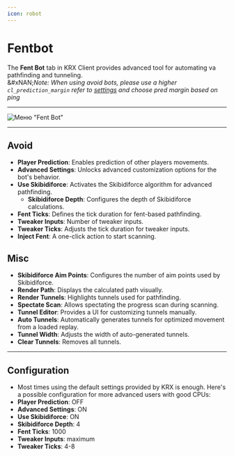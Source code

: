 ```yaml
---
icon: robot
---
```


# Fentbot

The **Fent Bot** tab in KRX Client provides advanced tool for automating va pathfinding and tunneling.\
&#xNAN;_&#x4E;ote: When using avoid bots, please use a higher `cl_prediction_margin` refer to_ [_settings_](../settings.md) _and choose pred margin based on ping_

***

![Меню "Fent Bot"](https://raw.githubusercontent.com/Krixx1337/krxclient-docs/refs/heads/main/images/fentbot-menu.png)

***

## **Avoid**

* **Player Prediction**: Enables prediction of other players movements.
* **Advanced Settings**: Unlocks advanced customization options for the bot's behavior.
* **Use Skibidiforce**: Activates the Skibidiforce algorithm for advanced pathfinding.
  * **Skibidiforce Depth**: Configures the depth of Skibidiforce calculations.
* **Fent Ticks**: Defines the tick duration for fent-based pathfinding.
* **Tweaker Inputs**: Number of tweaker inputs.
* **Tweaker Ticks**: Adjusts the tick duration for tweaker inputs.
* **Inject Fent**: A one-click action to start scanning.

## **Misc**

* **Skibidiforce Aim Points**: Configures the number of aim points used by Skibidiforce.
* **Render Path**: Displays the calculated path visually.
* **Render Tunnels**: Highlights tunnels used for pathfinding.
* **Spectate Scan**: Allows spectating the progress scan during scanning.
* **Tunnel Editor**: Provides a UI for customizing tunnels manually.
* **Auto Tunnels**: Automatically generates tunnels for optimized movement from a loaded replay.
* **Tunnel Width**: Adjusts the width of auto-generated tunnels.
* **Clear Tunnels**: Removes all tunnels.

***

## **Configuration**

* Most times using the default settings provided by KRX is enough. Here's a possible configuration for more advanced users with good CPUs:
* **Player Prediction**: OFF
* **Advanced Settings**: ON
* **Use Skibidiforce**: ON
* **Skibidiforce Depth**: 4
* **Fent Ticks**: 1000
* **Tweaker Inputs**: maximum
* **Tweaker Ticks**: 4-8
